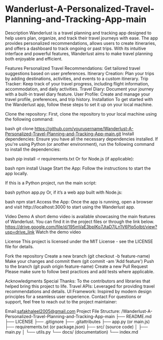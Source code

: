 # Wanderlust-A-Personalized-Travel-Planning-and-Tracking-App-main
Description
Wanderlust is a travel planning and tracking app designed to help users plan, organize, and track their travel journeys with ease. The app provides personalized recommendations, allows users to create itineraries, and offers a dashboard to track ongoing or past trips. With its intuitive interface and powerful features, Wanderlust aims to make travel planning both enjoyable and efficient.

Features
Personalized Travel Recommendations: Get tailored travel suggestions based on user preferences.
Itinerary Creation: Plan your trips by adding destinations, activities, and events to a custom itinerary.
Trip Tracker: Keep track of your travel progress, including flight information, accommodation, and daily activities.
Travel Diary: Document your journey with a built-in travel diary feature.
User Profile: Create and manage your travel profile, preferences, and trip history.
Installation
To get started with the Wanderlust app, follow these steps to set it up on your local machine.

Clone the repository:
First, clone the repository to your local machine using the following command:

bash
git clone https://github.com/yourusername/Wanderlust-A-Personalized-Travel-Planning-and-Tracking-App-main.git
Install dependencies:
Ensure you have all the necessary dependencies installed. If you're using Python (or another environment), run the following command to install the dependencies:

bash
pip install -r requirements.txt
Or for Node.js (if applicable):

bash
npm install
Usage
Start the App:
Follow the instructions to start the app locally.

If this is a Python project, run the main script:

bash
python app.py
Or,
if it’s a web app built with Node.js:

bash
npm start
Access the App:
Once the app is running, open a browser and visit http://localhost:3000 to start using the Wanderlust app.

Video Demo
A short demo video is available showcasing the main features of Wanderlust. You can find it in the project files or through the link below.
https://drive.google.com/file/d/195mVaE3bpIKo7JtaD7jLn1V6Plq5oIbt/view?usp=drive_link
Watch the demo video

License
This project is licensed under the MIT License - see the LICENSE file for details.

Fork the repository
Create a new branch (git checkout -b feature-name)
Make your changes and commit them (git commit -am 'Add feature')
Push to the branch (git push origin feature-name)
Create a new Pull Request
Please make sure to follow best practices and add tests where applicable.

Acknowledgments
Special Thanks: To the contributors and libraries that helped bring this project to life.
Travel APIs: Leveraged for providing travel recommendations and details.
UI Framework: Inspired by modern design principles for a seamless user experience.
Contact
For questions or support, feel free to reach out to the project maintainer:

Email:safakhaleel2005@gmail.com
Project File Structure:
/Wanderlust-A-Personalized-Travel-Planning-and-Tracking-App-main
├── README.md
├── LICENSE
├── .gitignore
├── .gitattributes
├── app.py (or main.js)
├── requirements.txt (or package.json)
├── src/          (source code)
│   ├── main.py
│   └── utils.py
└── docs/         (documentation)
    └── index.md

